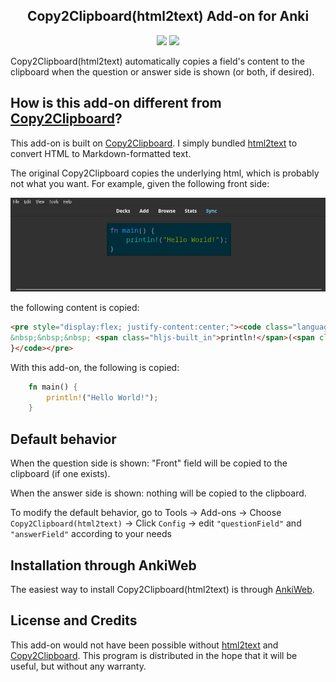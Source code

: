 <h2 align="center">Copy2Clipboard(html2text) Add-on for Anki</h2>

<p align="center">
<a title="License: GPL v3" href="https://www.gnu.org/licenses/gpl-3.0"><img  src="https://img.shields.io/badge/License-GPLv3-blue.svg"></a>
<a title="Rate on AnkiWeb" href="https://ankiweb.net/shared/info/703825446"><img src="https://glutanimate.com/logos/ankiweb-rate.svg"></a>
<br>
</p>

Copy2Clipboard(html2text) automatically copies a field's content to the clipboard when the question or answer side is shown (or both, if desired).

## How is this add-on different from [Copy2Clipboard](https://ankiweb.net/shared/info/1525025114)?

This add-on is built on [Copy2Clipboard](https://ankiweb.net/shared/info/1525025114). I simply bundled [html2text](https://github.com/Alir3z4/html2text) to convert HTML to Markdown-formatted text.

The original Copy2Clipboard copies the underlying html, which is probably not what you want. For example, given the following front side:

![anki](./anki-front.png)

the following content is copied:

```html
<pre style="display:flex; justify-content:center;"><code class="language-rust hljs"><span class="hljs-keyword">fn</span> <span class="hljs-title function_">main</span>() {
&nbsp;&nbsp;&nbsp; <span class="hljs-built_in">println!</span>(<span class="hljs-string">"Hello World!"</span>);
}</code></pre>
```

With this add-on, the following is copied:

```rust
    fn main() {
        println!("Hello World!");
    }
```

## Default behavior

When the question side is shown: "Front" field will be copied to the clipboard (if one exists).

When the answer side is shown: nothing will be copied to the clipboard.

To modify the default behavior, go to Tools -> Add-ons -> Choose `Copy2Clipboard(html2text)` -> Click `Config` -> edit `"questionField"` and `"answerField"` according to your needs

## Installation through AnkiWeb

The easiest way to install Copy2Clipboard(html2text) is through [AnkiWeb](https://ankiweb.net/shared/info/703825446).

## License and Credits

This add-on would not have been possible without [html2text](https://github.com/Alir3z4/html2text) and [Copy2Clipboard](https://ankiweb.net/shared/info/1525025114). This program is distributed in the hope that it will be useful, but without any warranty.
